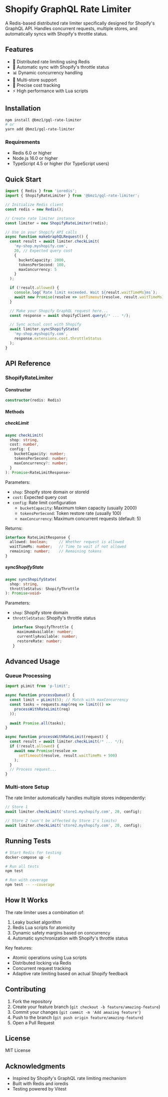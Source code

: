 # Shopify GraphQL Rate Limiter

A Redis-based distributed rate limiter specifically designed for Shopify's GraphQL API. Handles concurrent requests, multiple stores, and automatically syncs with Shopify's throttle status.

## Features

- 🚀 Distributed rate limiting using Redis
- 🔄 Automatic sync with Shopify's throttle status
- 📊 Dynamic concurrency handling
- 🏢 Multi-store support
- 🔬 Precise cost tracking
- ⚡ High performance with Lua scripts

## Installation

```bash
npm install @bmz1/gql-rate-limiter
# or
yarn add @bmz1/gql-rate-limiter
```

### Requirements

- Redis 6.0 or higher
- Node.js 16.0 or higher
- TypeScript 4.5 or higher (for TypeScript users)

## Quick Start

```typescript
import { Redis } from 'ioredis';
import { ShopifyRateLimiter } from '@bmz1/gql-rate-limiter';

// Initialize Redis client
const redis = new Redis();

// Create rate limiter instance
const limiter = new ShopifyRateLimiter(redis);

// Use in your Shopify API calls
async function makeGraphQLRequest() {
  const result = await limiter.checkLimit(
    'my-shop.myshopify.com',
    20, // Expected query cost
    {
      bucketCapacity: 2000,
      tokensPerSecond: 100,
      maxConcurrency: 5
    }
  );

  if (!result.allowed) {
    console.log(`Rate limit exceeded. Wait ${result.waitTimeMs}ms`);
    await new Promise(resolve => setTimeout(resolve, result.waitTimeMs));
  }

  // Make your Shopify GraphQL request here...
  const response = await shopifyClient.query(/* ... */);

  // Sync actual cost with Shopify
  await limiter.syncShopifyState(
    'my-shop.myshopify.com',
    response.extensions.cost.throttleStatus
  );
}
```

## API Reference

### ShopifyRateLimiter

#### Constructor

```typescript
constructor(redis: Redis)
```

#### Methods

##### checkLimit

```typescript
async checkLimit(
  shop: string,
  cost: number,
  config: {
    bucketCapacity: number;
    tokensPerSecond: number;
    maxConcurrency?: number;
  }
): Promise<RateLimitResponse>
```

Parameters:
- `shop`: Shopify store domain or storeId
- `cost`: Expected query cost
- `config`: Rate limit configuration
  - `bucketCapacity`: Maximum token capacity (usually 2000)
  - `tokensPerSecond`: Token restore rate (usually 100)
  - `maxConcurrency`: Maximum concurrent requests (default: 5)

Returns:
```typescript
interface RateLimitResponse {
  allowed: boolean;     // Whether request is allowed
  waitTimeMs: number;   // Time to wait if not allowed
  remaining: number;    // Remaining tokens
}
```

##### syncShopifyState

```typescript
async syncShopifyState(
  shop: string,
  throttleStatus: ShopifyThrottle
): Promise<void>
```

Parameters:
- `shop`: Shopify store domain
- `throttleStatus`: Shopify's throttle status
  ```typescript
  interface ShopifyThrottle {
    maximumAvailable: number;
    currentlyAvailable: number;
    restoreRate: number;
  }
  ```

## Advanced Usage

### Queue Processing

```typescript
import pLimit from 'p-limit';

async function processQueue() {
  const limit = pLimit(5); // Match with maxConcurrency
  const tasks = requests.map(req => limit(() => 
    processWithRateLimit(req)
  ));
  
  await Promise.all(tasks);
}

async function processWithRateLimit(request) {
  const result = await limiter.checkLimit(/* ... */);
  if (!result.allowed) {
    await new Promise(resolve => 
      setTimeout(resolve, result.waitTimeMs + 500)
    );
  }
  // Process request...
}
```

### Multi-store Setup

The rate limiter automatically handles multiple stores independently:

```typescript
// Store 1
await limiter.checkLimit('store1.myshopify.com', 20, config);

// Store 2 (won't be affected by Store 1's limits)
await limiter.checkLimit('store2.myshopify.com', 20, config);
```

## Running Tests

```bash
# Start Redis for testing
docker-compose up -d

# Run all tests
npm test

# Run with coverage
npm test -- --coverage
```

## How It Works

The rate limiter uses a combination of:
1. Leaky bucket algorithm
2. Redis Lua scripts for atomicity
3. Dynamic safety margins based on concurrency
4. Automatic synchronization with Shopify's throttle status

Key features:
- Atomic operations using Lua scripts
- Distributed locking via Redis
- Concurrent request tracking
- Adaptive rate limiting based on actual Shopify feedback

## Contributing

1. Fork the repository
2. Create your feature branch (`git checkout -b feature/amazing-feature`)
3. Commit your changes (`git commit -m 'Add amazing feature'`)
4. Push to the branch (`git push origin feature/amazing-feature`)
5. Open a Pull Request

## License

MIT License

## Acknowledgments

- Inspired by Shopify's GraphQL rate limiting mechanism
- Built with Redis and ioredis
- Testing powered by Vitest
